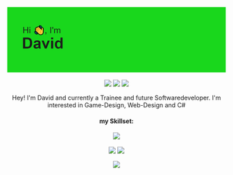 <img src="header.png">

<br>

<p align="center">
  <img src="https://badges.pufler.dev/visits/DavidRabl/DavidRabl">
  <img src="https://badges.pufler.dev/years/DavidRabl">
  <img src="https://badges.pufler.dev/repos/DavidRabl">
</p>

<p align="center"> Hey! I'm David and currently a Trainee and future Softwaredeveloper. I'm interested in Game-Design, Web-Design and C# </p>

<h4 align="center"> my Skillset: </h4>
<p align="center">
  <a href="https://skillicons.dev">
    <img src="https://skillicons.dev/icons?i=js,html,css,cs,dotnet,visualstudio,vscode" />
  </a>
</p>

<p align = "center">
  <img  src = "https://github-readme-stats.vercel.app/api?username=DavidRabl&show_icons=true&line_height=27&theme=vue-dark">
  <img src = "https://github-readme-stats.vercel.app/api/top-langs/?username=DavidRabl&hide=&theme=vue-dark">
</p>

<p align = "center">
   <img  src="https://github-readme-streak-stats.herokuapp.com/?user=DavidRabl&show_icons=true&locale=en&layout=compact&theme=vue-dark&line_height=0" />
</p> 
